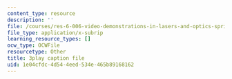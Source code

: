 ```yaml
---
content_type: resource
description: ''
file: /courses/res-6-006-video-demonstrations-in-lasers-and-optics-spring-2008/1e04cfdc4d544eed534e465b89168162_LixwAXsN8vg.srt
file_type: application/x-subrip
learning_resource_types: []
ocw_type: OCWFile
resourcetype: Other
title: 3play caption file
uid: 1e04cfdc-4d54-4eed-534e-465b89168162
---
```

